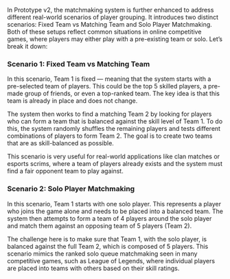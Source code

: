 In Prototype v2, the matchmaking system is further enhanced to address different real-world scenarios of player grouping. It introduces two distinct scenarios: Fixed Team vs Matching Team and Solo Player Matchmaking. Both of these setups reflect common situations in online competitive games, where players may either play with a pre-existing team or solo. Let’s break it down:

### Scenario 1: Fixed Team vs Matching Team
In this scenario, Team 1 is fixed — meaning that the system starts with a pre-selected team of players. This could be the top 5 skilled players, a pre-made group of friends, or even a top-ranked team. The key idea is that this team is already in place and does not change.

The system then works to find a matching Team 2 by looking for players who can form a team that is balanced against the skill level of Team 1. To do this, the system randomly shuffles the remaining players and tests different combinations of players to form Team 2. The goal is to create two teams that are as skill-balanced as possible.

This scenario is very useful for real-world applications like clan matches or esports scrims, where a team of players already exists and the system must find a fair opponent team to play against.

### Scenario 2: Solo Player Matchmaking
In this scenario, Team 1 starts with one solo player. This represents a player who joins the game alone and needs to be placed into a balanced team. The system then attempts to form a team of 4 players around the solo player and match them against an opposing team of 5 players (Team 2).

The challenge here is to make sure that Team 1, with the solo player, is balanced against the full Team 2, which is composed of 5 players. This scenario mimics the ranked solo queue matchmaking seen in many competitive games, such as League of Legends, where individual players are placed into teams with others based on their skill ratings.

